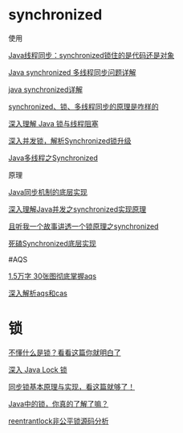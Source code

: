 # synchronized

使用

[Java线程同步：synchronized锁住的是代码还是对象](https://blog.csdn.net/xiao__gui/article/details/8188833)

[Java synchronized 多线程同步问题详解](https://segmentfault.com/a/1190000009225706)

[java synchronized详解](https://www.cnblogs.com/GnagWang/archive/2011/02/27/1966606.html)

[synchronized、锁、多线程同步的原理是咋样的](https://www.jianshu.com/p/5dbb07c8d5d5)

[深入理解 Java 锁与线程阻塞](https://pqpo.me/2019/01/30/learn-java-lock-block/)

[深入并发锁，解析Synchronized锁升级](https://segmentfault.com/a/1190000021711242)

[Java多线程之Synchronized](https://juejin.im/post/5e01be596fb9a0161d743cd0)

原理

[Java同步机制的底层实现](https://segmentfault.com/a/1190000019296548)

[深入理解Java并发之synchronized实现原理](https://blog.csdn.net/javazejian/article/details/72828483)

[且听我一个故事讲透一个锁原理之synchronized](https://mp.weixin.qq.com/s/i1jtqQcP7kz5uS86GZ6Lgg)

[死磕Synchronized底层实现](https://mp.weixin.qq.com/s/C8i-Xsn7M_L8sEFmE0SN1g)

#AQS

[1.5万字 30张图彻底掌握aqs](https://mp.weixin.qq.com/s/y_e3ciU-hiqlb5vseuOFyw)

[深入解析aqs和cas](https://mp.weixin.qq.com/s/gtf8_DJvZQjPWboeErQvog)

# 锁

[不懂什么是锁？看看这篇你就明白了](https://segmentfault.com/a/1190000021307302)

[深入 Java Lock 锁](https://mp.weixin.qq.com/s/27z4mD-fnWYgdYlnD4ZJhw)

[同步锁基本原理与实现，看这篇就够了！](https://mp.weixin.qq.com/s/izhT-GiGwwSLmOk1m5T_oQ)

[Java中的锁，你真的了解了嘛？](https://mp.weixin.qq.com/s/1mmEUZEIec4i7sJFlfqMJw)

[reentrantlock非公平锁源码分析](https://mp.weixin.qq.com/s/Vqpzg3mWIUEy1S7XW9s-gw)


